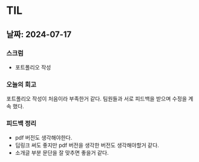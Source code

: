 # TIL
## 날짜: 2024-07-17

### 스크럼
* 포트폴리오 작성

### 오늘의 회고
포트폴리오 작성이 처음이라 부족한거 같다. 팀원들과 서로 피드백을 받으며 수정을 계속 했다. 

### 피드백 정리
* pdf 버전도 생각해야한다.
* 딥링크 써도 좋지만 pdf 버전을 생각한 버전도 생각해야할거 같다.
* 소개글 부분 문단을 잘 맞추면 좋을거 같다.
